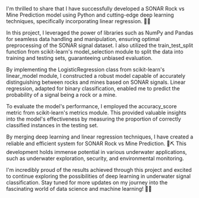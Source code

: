 I'm thrilled to share that I have successfully developed a SONAR Rock vs Mine Prediction model using Python and cutting-edge deep learning techniques, specifically incorporating linear regression. 🌊🔬

In this project, I leveraged the power of libraries such as NumPy and Pandas for seamless data handling and manipulation, ensuring optimal preprocessing of the SONAR signal dataset. I also utilized the train_test_split function from scikit-learn's model_selection module to split the data into training and testing sets, guaranteeing unbiased evaluation.

By implementing the LogisticRegression class from scikit-learn's linear_model module, I constructed a robust model capable of accurately distinguishing between rocks and mines based on SONAR signals. Linear regression, adapted for binary classification, enabled me to predict the probability of a signal being a rock or a mine.

To evaluate the model's performance, I employed the accuracy_score metric from scikit-learn's metrics module. This provided valuable insights into the model's effectiveness by measuring the proportion of correctly classified instances in the testing set.

By merging deep learning and linear regression techniques, I have created a reliable and efficient system for SONAR Rock vs Mine Prediction. 🌊⛏️ This development holds immense potential in various underwater applications, such as underwater exploration, security, and environmental monitoring.

I'm incredibly proud of the results achieved through this project and excited to continue exploring the possibilities of deep learning in underwater signal classification. Stay tuned for more updates on my journey into the fascinating world of data science and machine learning! 🤖✨

